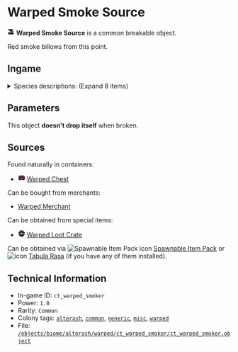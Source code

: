 # Warped Smoke Source

<img src="https://raw.githubusercontent.com/Ceterai/Enternia/main/objects/biome/alterash/warped/ct_warped_smoker/icon.png" alt="Warped Smoke Source icon" loading="lazy" height="16px" width="auto" /> **Warped Smoke Source** is a common breakable object.

Red smoke billows from this point.

## Ingame

<details markdown="1"><summary>Species descriptions: (Expand 8 items)</summary>

- Alta: This is a natural source of red smoke. Unlike warped fumes, this kind is pretty harmless.
- Apex: Smoke seems to be coming from somewhere nearby.
- Avian: This smoke is getting in my feathers!
- Floran: Floran doessn't like red sssmoke, it lookss like those warpy fumesss. They hurt Floran!
- Glitch: Confused. This smoke must have an origin.
- Human: This smoke must be coming from somewhere.
- Hylotl: Smoke, but no fire? Quite the conundrum.
- Novakid: I see smoke, did someone leave a kettle boilin'?

</details>

## Parameters

This object **doesn't drop itself** when broken.

## Sources

Found naturally in containers:

- <img src="https://raw.githubusercontent.com/Ceterai/Enternia/main/objects/biome/alterash/warped/decorative/chest/icon.png" alt="Warped Chest icon" loading="lazy" height="16px" width="auto" /> [Warped Chest](https://ceterai.github.io/MyEnternia/Wiki/WarpedChest)

Can be bought from merchants:

- [Warped Merchant](https://ceterai.github.io/MyEnternia/Wiki/WarpedMerchant)

Can be obtained from special items:

- <img src="https://raw.githubusercontent.com/Ceterai/Enternia/main/items/active/alta/loot/biome/ct_warped_loot.png" alt="Warped Loot Crate icon" loading="lazy" height="16px" width="auto" /> [Warped Loot Crate](https://ceterai.github.io/MyEnternia/Wiki/WarpedLootCrate)

Can be obtained via <img src="https://raw.githubusercontent.com/Silverfeelin/Starbound-SpawnableItemPack/master/interface/sip/iconSmall.png" alt="Spawnable Item Pack icon" width="18" height="14"/> [Spawnable Item Pack](https://steamcommunity.com/sharedfiles/filedetails/?id=733665104) or <img src="https://steamuserimages-a.akamaihd.net/ugc/263843960696222713/3EC9A7C005541F7D577EBCB8C5736B4EFC9973D6/" alt="icon" width="8" height="12"/> [Tabula Rasa](https://community.playstarbound.com/resources/the-tabula-rasa.3222/) (if you have any of them installed).

## Technical Information

- In-game ID: `ct_warped_smoker`
- Power: `1.0`
- Rarity: `Common`
- Colony tags: [`alterash`](https://ceterai.github.io/MyEnternia/Wiki/Tags/Alterash), [`common`](https://ceterai.github.io/MyEnternia/Wiki/Tags/Common), [`generic`](https://ceterai.github.io/MyEnternia/Wiki/Tags/Generic), [`misc`](https://ceterai.github.io/MyEnternia/Wiki/Tags/Misc), [`warped`](https://ceterai.github.io/MyEnternia/Wiki/Tags/Warped)
- File: [`/objects/biome/alterash/warped/ct_warped_smoker/ct_warped_smoker.object`](https://github.com/Ceterai/Enternia/blob/main/objects/biome/alterash/warped/ct_warped_smoker/ct_warped_smoker.object)
